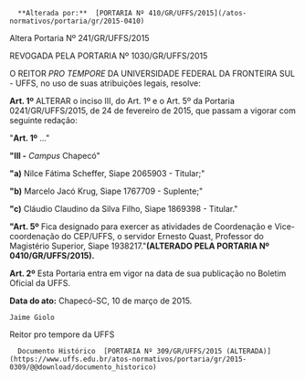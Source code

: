       **Alterada por:**  [PORTARIA Nº 410/GR/UFFS/2015](/atos-normativos/portaria/gr/2015-0410) 

   Altera Portaria Nº 241/GR/UFFS/2015  

REVOGADA PELA PORTARIA Nº 1030/GR/UFFS/2015

 O REITOR *PRO TEMPORE* DA UNIVERSIDADE FEDERAL DA FRONTEIRA SUL - UFFS, no uso de suas atribuições legais, resolve:

 **Art. 1º** ALTERAR o inciso III, do Art. 1º e o Art. 5º da Portaria 0241/GR/UFFS/2015, de 24 de fevereiro de 2015, que passam a vigorar com seguinte redação:

 "**Art. 1º** ..."

 **"III -** *Campus* Chapecó"

 **"a)** Nilce Fátima Scheffer, Siape 2065903 - Titular;"

 **"b)** Marcelo Jacó Krug, Siape 1767709 - Suplente;"

 **"c)** Cláudio Claudino da Silva Filho, Siape 1869398 - Titular."

 **"Art. 5º** Fica designado para exercer as atividades de Coordenação e Vice-coordenação do CEP/UFFS, o servidor Ernesto Quast, Professor do Magistério Superior, Siape 1938217."**(ALTERADO PELA PORTARIA Nº 0410/GR/UFFS/2015).**

 **Art. 2º** Esta Portaria entra em vigor na data de sua publicação no Boletim Oficial da UFFS.

  

   **Data do ato:** Chapecó-SC, 10 de março de 2015.   
 

    Jaime Giolo   
 Reitor pro tempore da UFFS 

      Documento Histórico  [PORTARIA Nº 309/GR/UFFS/2015 (ALTERADA)](https://www.uffs.edu.br/atos-normativos/portaria/gr/2015-0309/@@download/documento_historico)     
      